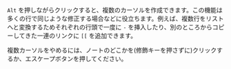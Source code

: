 `Alt` を押しながらクリックすると、複数のカーソルを作成できます。この機能は多くの行で同じような修正する場合などに役立ちます。例えば、複数行をリストへと変換するためそれぞれの行頭で一度に `-` を挿入したり、別のところからコピーしてきた一連のリンクに `[[` を追加できます。

複数カーソルをやめるには、ノートのどこかを(修飾キーを押さずに)クリックするか、エスケープボタンを押してください。